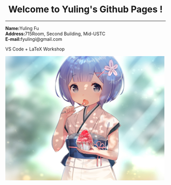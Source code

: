 <!DOCTYAE html>
<html>
<meta charset="utf-8">
<h1 style=text-align:center>Welcome to Yuling's Github Pages !</h1>
	<hr />
	<p>
		<b>Name:</b>Yuling Fu<br>
		<b>Address:</b>715Room, Second Building, Mid-USTC<br>
		<b>E-mail:</b>fyulingi@gmail.com
	</p>
	<p>
		VS Code + LaTeX Workshop
	</p>
<img src="/img_0045.jpg"  width="500" height="390">
</body>
</html>
